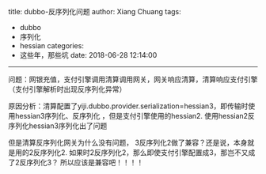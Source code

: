 title: dubbo-反序列化问题
author: Xiang Chuang
tags:
  - dubbo
  - 序列化
  - hessian
categories:
  - 这些年，那些坑
date: 2018-06-28 12:14:00
---
问题：网银充值，支付引擎调用清算调用网关，网关响应清算，清算响应支付引擎（支付引擎解析时出现反序列化异常）

原因分析：清算配置了yiji.dubbo.provider.serialization=hessian3，即传输时使用hessian3序列化、反序列化
，但是支付引擎使用的hessian2.  使用hessian2反序列化hessian3序列化出了问题

但是清算反序列化网关为什么没有问题，  3反序列化2做了兼容？还是说，本身就是用的2反序列化2.  如果时2反序列化2，那么即使支付引擎配置成3，那岂不又成了2反序列化3？   所以应该是兼容吧！！！！
